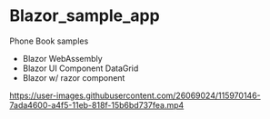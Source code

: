 # Blazor_sample_app
Phone Book samples
- Blazor WebAssembly
- Blazor UI Component DataGrid
- Blazor w/ razor component

https://user-images.githubusercontent.com/26069024/115970146-7ada4600-a4f5-11eb-818f-15b6bd737fea.mp4
